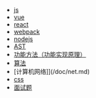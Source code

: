 <!-- docs/_sidebar.md -->

- [js](/doc/js.md)
- [vue](/doc/vue.md)
- [react](/doc/react.md)
- [webpack](/doc/webpack.md)
- [nodejs](/doc/nodejs.md)
- [AST](/doc/ast.md)
- [功能方法（功能实现原理）](/doc/application.md)
- [算法](/doc/algorithm.md)
- [计算机网络]](/doc/net.md)
- [css](/doc/css.md)
- [面试题](/doc/audition.md)
